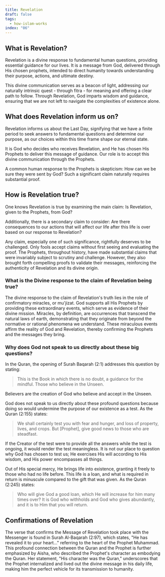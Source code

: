 ```yaml
---
title: Revelation
draft: false
tags:
  - how-islam-works
index: "06"
---
```

## What is Revelation?

Revelation is a divine response to fundamental human questions, providing essential guidance for our lives. It is a message from God, delivered through His chosen prophets, intended to direct humanity towards understanding their purpose, actions, and ultimate destiny. 

This divine communication serves as a beacon of light, addressing our naturally intrinsic quest - through fitra - for meaning and offering a clear path to follow. Through Revelation, God imparts wisdom and guidance, ensuring that we are not left to navigate the complexities of existence alone.

## What does Revelation inform us on?

Revelation informs us about the Last Day, signifying that we have a finite period to seek answers to fundamental questions and determine our purpose, as our choices within this time frame shape our eternal state. 

It is God who decides who receives Revelation, and He has chosen His Prophets to deliver this message of guidance. Our role is to accept this divine communication through the Prophets. 

A common human response to the Prophets is skepticism: How can we be sure they were sent by God? Such a significant claim naturally requires substantial proof.

## How is Revelation true?
One knows Revelation is true by examining the main claim: Is Revelation, given to the Prophets, from God? 

Additionally, there is a secondary claim to consider: Are there consequences to our actions that will affect our life after this life is over based on our response to Revelation? 

Any claim, especially one of such significance, rightfully deserves to be challenged. Only fools accept claims without first seeing and evaluating the proof. The Prophets, throughout history, have made substantial claims that were invariably subject to scrutiny and challenge. However, they also brought forth compelling proofs to validate their messages, reinforcing the authenticity of Revelation and its divine origin.

### What is the Divine response to the claim of Revelation being true?
The divine response to the claim of Revelation's truth lies in the role of confirmatory miracles, or mu'jizat. God supports all His Prophets by providing these extraordinary events, which serve as evidence of their divine mission. Miracles, by definition, are occurrences that transcend the natural laws of earth, demonstrating that they originate from beyond the normative or rational phenomena we understand. These miraculous events affirm the reality of God and Revelation, thereby confirming the Prophets and the messages they bring.

### Why does God not speak to us directly about these big questions?
In the Quran, the opening of Surah Baqarah (2:1) addresses this question by stating: 

> This is the Book in which there is no doubt, a guidance for the mindful. Those who believe in the Unseen.

Believers are the creation of God who believe and accept in the Unseen.

God does not speak to us directly about these profound questions because doing so would undermine the purpose of our existence as a test. As the Quran (2:155) states: 

> We shall certainly test you with fear and hunger, and loss of property, lives, and crops. But [Prophet], give good news to those who are steadfast.

If the Creator of the test were to provide all the answers while the test is ongoing, it would render the test meaningless. It is not our place to question why God has chosen to test us; He exercises His will according to His wisdom, and His power encompasses all things. 

Out of His special mercy, He brings life into existence, granting it freely to those who had no life before. This life is a loan, and what is required in return is minuscule compared to the gift that was given. As the Quran (2:245) states:

> Who will give God a good loan, which He will increase for him many times over? It is God who withholds and God who gives abundantly, and it is to Him that you will return.

## Confirmations of Revelation

The verse that confirms the Message of Revelation took place with the Messenger is found in Surah Al-Baqarah (2:97), which states, "He has revealed it to your heart..." referring to the heart of the Prophet Muhammad. This profound connection between the Quran and the Prophet is further emphasized by Aisha, who described the Prophet's character as embodying the Quran. Her statement, "His character was the Quran," underscores that the Prophet internalized and lived out the divine message in his daily life, making him the perfect vehicle for its transmission to humanity.

